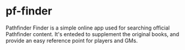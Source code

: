 # pf-finder
Pathfinder Finder is a simple online app used for searching official Pathfinder content. It's enteded to supplement the original books, and provide an easy reference point for players and GMs.
